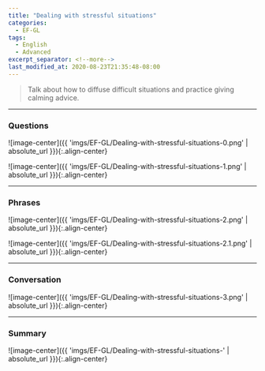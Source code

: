 ```yaml
---
title: "Dealing with stressful situations"
categories:
  - EF-GL
tags:
  - English
  - Advanced
excerpt_separator: <!--more-->
last_modified_at: 2020-08-23T21:35:48-08:00
---
```

> Talk about how to diffuse difficult situations and practice giving calming advice.
<!--more-->

----------------------
### Questions
![image-center]({{ 'imgs/EF-GL/Dealing-with-stressful-situations-0.png' | absolute_url }}){:.align-center}

![image-center]({{ 'imgs/EF-GL/Dealing-with-stressful-situations-1.png' | absolute_url }}){:.align-center}

----------------------
### Phrases
![image-center]({{ 'imgs/EF-GL/Dealing-with-stressful-situations-2.png' | absolute_url }}){:.align-center}

![image-center]({{ 'imgs/EF-GL/Dealing-with-stressful-situations-2.1.png' | absolute_url }}){:.align-center}

----------------------
### Conversation

![image-center]({{ 'imgs/EF-GL/Dealing-with-stressful-situations-3.png' | absolute_url }}){:.align-center}


----------------------
### Summary

![image-center]({{ 'imgs/EF-GL/Dealing-with-stressful-situations-' | absolute_url }}){:.align-center}


